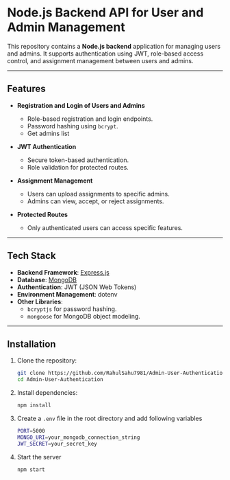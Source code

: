 # Node.js Backend API for User and Admin Management

This repository contains a **Node.js backend** application for managing users and admins. It supports authentication using JWT, role-based access control, and assignment management between users and admins.

---

## Features

- **Registration and Login of Users and Admins**
  - Role-based registration and login endpoints.
  - Password hashing using `bcrypt`.
  - Get admins list

- **JWT Authentication**
  - Secure token-based authentication.
  - Role validation for protected routes.

- **Assignment Management**
  - Users can upload assignments to specific admins.
  - Admins can view, accept, or reject assignments.

- **Protected Routes**
  - Only authenticated users can access specific features.

---

## Tech Stack

- **Backend Framework**: [Express.js](https://expressjs.com/)
- **Database**: [MongoDB](https://www.mongodb.com/)
- **Authentication**: JWT (JSON Web Tokens)
- **Environment Management**: dotenv
- **Other Libraries**:
  - `bcryptjs` for password hashing.
  - `mongoose` for MongoDB object modeling.

---

## Installation

1. Clone the repository:
   ```bash
   git clone https://github.com/RahulSahu7981/Admin-User-Authentication
   cd Admin-User-Authentication

2. Install dependencies:
   ```bash
   npm install

3. Create a `.env` file in the root directory and add following variables
   ```bash
   PORT=5000
   MONGO_URI=your_mongodb_connection_string
   JWT_SECRET=your_secret_key
   
4. Start the server
   ```bash
   npm start
